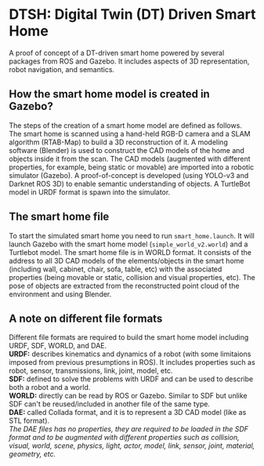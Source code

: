 # DTSH: Digital Twin (DT) Driven Smart Home

A proof of concept of a DT-driven smart home powered by several packages from ROS and Gazebo. It includes aspects of 3D representation, robot navigation, and semantics.

## How the smart home model is created in Gazebo?
The steps of the creation of a smart home model are defined as follows. 
The smart home is scanned using a hand-held RGB-D camera and a SLAM algorithm (RTAB-Map) to build a 3D reconstruction of it. 
A modeling software (Blender) is used to construct the CAD models of the home and objects inside it from the scan. The CAD models (augmented with different properties, for example, being static or movable) are imported into a robotic simulator (Gazebo). <!-- A TurtleBot model in URDF format is spawn into the simulator. --> A proof-of-concept is developed (using YOLO-v3 and Darknet ROS 3D) to enable semantic understanding of objects. A TurtleBot model in URDF format is spawn into the simulator.

## The smart home file <!-- roslaunch turtlebot_gazebo my_turtlebot_world.launch -->
To start the simulated smart home you need to run `smart_home.launch`. It will launch Gazebo with the smart home model (`simple_world_v2.world`) and a Turtlebot model. The smart home file is in WORLD format.<!-- that can be directly read by Gazebo (it is `simple_world_v2.world` which will be loaded using the launch file). --> It consists of the address to all 3D CAD models of the elements/objects in the smart home (including wall, cabinet, chair, sofa, table, etc) with the associated properties (being movable or static, collision and visual properties, etc). The pose of objects are extracted from the reconstructed point cloud of the environment and using Blender.

## A note on different file formats
Different file formats are required to build the smart home model including URDF, SDF, WORLD, and DAE.  
**URDF:** describes kinematics and dynamics of a robot (with some limitaions imposed from previous presumptions in ROS). It includes properties such as robot, sensor, transmissions, link, joint, model, etc.  
**SDF:** defined to solve the problems with URDF and can be used to describe both a robot and a world.  
**WORLD:** directly can be read by ROS or Gazebo. Similar to SDF but unlike SDF can't be reused/included in another file of the same type.  
**DAE:** called Collada format, and it is to represent a 3D CAD model (like as STL format).  
*The DAE files has no properties, they are required to be loaded in the SDF format and to be augmented with different properties such as collision, visual, world, scene, physics, light, actor, model, link, sensor, joint, material, geometry, etc.*
